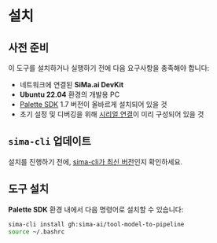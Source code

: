 # 설치

## 사전 준비

이 도구를 설치하거나 실행하기 전에 다음 요구사항을 충족해야 합니다:

- 네트워크에 연결된 **SiMa.ai DevKit**  
- **Ubuntu 22.04** 환경의 개발용 PC  
- [Palette SDK](https://docs.sima.ai/pages/palette/main.html) 1.7 버전이 올바르게 설치되어 있을 것  
- 초기 설정 및 디버깅을 위해 [시리얼 연결](https://docs.sima.ai/pages/overview/setup_standalone_mode/setup_serial.html)이 미리 구성되어 있을 것  

## `sima-cli` 업데이트

설치를 진행하기 전에, [sima-cli가 최신 버전](https://docs.sima.ai/pages/sima_cli/main.html)인지 확인하세요.

## 도구 설치

**Palette SDK** 환경 내에서 다음 명령어로 설치할 수 있습니다:

```bash
sima-cli install gh:sima-ai/tool-model-to-pipeline
source ~/.bashrc
```
